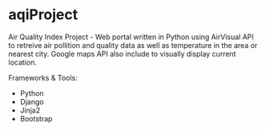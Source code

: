 # aqiProject
Air Quality Index Project - 
Web portal written in Python using AirVisual API to retreive air pollition and quality data as well as temperature in the area or nearest city. Google maps API also include to visually display current location.

Frameworks & Tools:
  - Python
  - Django
  - Jinja2
  - Bootstrap
